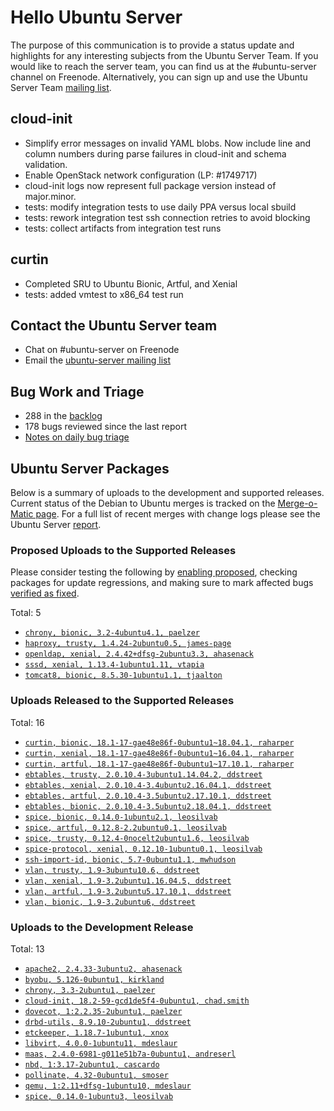 # Hello Ubuntu Server

The purpose of this communication is to provide a status update and
highlights for any interesting subjects from the Ubuntu Server Team. If
you would like to reach the server team, you can find us at
the #ubuntu-server channel on Freenode. Alternatively, you can sign up
and use the Ubuntu Server Team [mailing list](https://lists.ubuntu.com/mailman/listinfo/ubuntu-server).

## cloud-init

- Simplify error messages on invalid YAML blobs. Now include line and column numbers during parse failures in cloud-init and schema validation.
- Enable OpenStack network configuration (LP: #1749717)
- cloud-init logs now represent full package version instead of major.minor.
- tests: modify integration tests to use daily PPA versus local sbuild
- tests: rework integration test ssh connection retries to avoid blocking
- tests: collect artifacts from integration test runs

## curtin

- Completed SRU to Ubuntu Bionic, Artful, and Xenial
- tests: added vmtest to x86_64 test run

## Contact the Ubuntu Server team

- Chat on #ubuntu-server on Freenode
- Email the [ubuntu-server mailing list](https://lists.ubuntu.com/mailman/listinfo/ubuntu-server)

## Bug Work and Triage

- 288 in the [backlog]('https://bugs.launchpad.net/~ubuntu-server/+subscribedbugs)
- 178 bugs reviewed since the last report
- [Notes on daily bug triage](https://wiki.ubuntu.com/ServerTeam/KnowledgeBase#Bug_Triage)

## Ubuntu Server Packages

Below is a summary of uploads to the development and supported
releases. Current status of the Debian to Ubuntu merges is tracked on
the [Merge-o-Matic page](https://merges.ubuntu.com/main.html). For a
full list of recent merges with change logs please see the Ubuntu
Server [report](http://reqorts.qa.ubuntu.com/reports/ubuntu-server/merges.html).

### Proposed Uploads to the Supported Releases

Please consider testing the following by [enabling proposed](https://wiki.ubuntu.com/Testing/EnableProposed), checking packages for update regressions, and making sure to mark affected bugs [verified as fixed](https://wiki.ubuntu.com/StableReleaseUpdates#Verification).

Total: 5

- [`chrony, bionic, 3.2-4ubuntu4.1, paelzer`](https://launchpad.net/ubuntu/+source/chrony/3.2-4ubuntu4.1)
- [`haproxy, trusty, 1.4.24-2ubuntu0.5, james-page`](https://launchpad.net/ubuntu/+source/haproxy/1.4.24-2ubuntu0.5)
- [`openldap, xenial, 2.4.42+dfsg-2ubuntu3.3, ahasenack`](https://launchpad.net/ubuntu/+source/openldap/2.4.42+dfsg-2ubuntu3.3)
- [`sssd, xenial, 1.13.4-1ubuntu1.11, vtapia`](https://launchpad.net/ubuntu/+source/sssd/1.13.4-1ubuntu1.11)
- [`tomcat8, bionic, 8.5.30-1ubuntu1.1, tjaalton`](https://launchpad.net/ubuntu/+source/tomcat8/8.5.30-1ubuntu1.1)

### Uploads Released to the Supported Releases

Total: 16

- [`curtin, bionic, 18.1-17-gae48e86f-0ubuntu1~18.04.1, raharper`](https://launchpad.net/ubuntu/+source/curtin/18.1-17-gae48e86f-0ubuntu1~18.04.1)
- [`curtin, xenial, 18.1-17-gae48e86f-0ubuntu1~16.04.1, raharper`](https://launchpad.net/ubuntu/+source/curtin/18.1-17-gae48e86f-0ubuntu1~16.04.1)
- [`curtin, artful, 18.1-17-gae48e86f-0ubuntu1~17.10.1, raharper`](https://launchpad.net/ubuntu/+source/curtin/18.1-17-gae48e86f-0ubuntu1~17.10.1)
- [`ebtables, trusty, 2.0.10.4-3ubuntu1.14.04.2, ddstreet`](https://launchpad.net/ubuntu/+source/ebtables/2.0.10.4-3ubuntu1.14.04.2)
- [`ebtables, xenial, 2.0.10.4-3.4ubuntu2.16.04.1, ddstreet`](https://launchpad.net/ubuntu/+source/ebtables/2.0.10.4-3.4ubuntu2.16.04.1)
- [`ebtables, artful, 2.0.10.4-3.5ubuntu2.17.10.1, ddstreet`](https://launchpad.net/ubuntu/+source/ebtables/2.0.10.4-3.5ubuntu2.17.10.1)
- [`ebtables, bionic, 2.0.10.4-3.5ubuntu2.18.04.1, ddstreet`](https://launchpad.net/ubuntu/+source/ebtables/2.0.10.4-3.5ubuntu2.18.04.1)
- [`spice, bionic, 0.14.0-1ubuntu2.1, leosilvab`](https://launchpad.net/ubuntu/+source/spice/0.14.0-1ubuntu2.1)
- [`spice, artful, 0.12.8-2.2ubuntu0.1, leosilvab`](https://launchpad.net/ubuntu/+source/spice/0.12.8-2.2ubuntu0.1)
- [`spice, trusty, 0.12.4-0nocelt2ubuntu1.6, leosilvab`](https://launchpad.net/ubuntu/+source/spice/0.12.4-0nocelt2ubuntu1.6)
- [`spice-protocol, xenial, 0.12.10-1ubuntu0.1, leosilvab`](https://launchpad.net/ubuntu/+source/spice-protocol/0.12.10-1ubuntu0.1)
- [`ssh-import-id, bionic, 5.7-0ubuntu1.1, mwhudson`](https://launchpad.net/ubuntu/+source/ssh-import-id/5.7-0ubuntu1.1)
- [`vlan, trusty, 1.9-3ubuntu10.6, ddstreet`](https://launchpad.net/ubuntu/+source/vlan/1.9-3ubuntu10.6)
- [`vlan, xenial, 1.9-3.2ubuntu1.16.04.5, ddstreet`](https://launchpad.net/ubuntu/+source/vlan/1.9-3.2ubuntu1.16.04.5)
- [`vlan, artful, 1.9-3.2ubuntu5.17.10.1, ddstreet`](https://launchpad.net/ubuntu/+source/vlan/1.9-3.2ubuntu5.17.10.1)
- [`vlan, bionic, 1.9-3.2ubuntu6, ddstreet`](https://launchpad.net/ubuntu/+source/vlan/1.9-3.2ubuntu6)

### Uploads to the Development Release

Total: 13

- [`apache2, 2.4.33-3ubuntu2, ahasenack`](https://launchpad.net/ubuntu/+source/apache2/2.4.33-3ubuntu2)
- [`byobu, 5.126-0ubuntu1, kirkland`](https://launchpad.net/ubuntu/+source/byobu/5.126-0ubuntu1)
- [`chrony, 3.3-2ubuntu1, paelzer`](https://launchpad.net/ubuntu/+source/chrony/3.3-2ubuntu1)
- [`cloud-init, 18.2-59-gcd1de5f4-0ubuntu1, chad.smith`](https://launchpad.net/ubuntu/+source/cloud-init/18.2-59-gcd1de5f4-0ubuntu1)
- [`dovecot, 1:2.2.35-2ubuntu1, paelzer`](https://launchpad.net/ubuntu/+source/dovecot/1:2.2.35-2ubuntu1)
- [`drbd-utils, 8.9.10-2ubuntu1, ddstreet`](https://launchpad.net/ubuntu/+source/drbd-utils/8.9.10-2ubuntu1)
- [`etckeeper, 1.18.7-1ubuntu1, xnox`](https://launchpad.net/ubuntu/+source/etckeeper/1.18.7-1ubuntu1)
- [`libvirt, 4.0.0-1ubuntu11, mdeslaur`](https://launchpad.net/ubuntu/+source/libvirt/4.0.0-1ubuntu11)
- [`maas, 2.4.0-6981-g011e51b7a-0ubuntu1, andreserl`](https://launchpad.net/ubuntu/+source/maas/2.4.0-6981-g011e51b7a-0ubuntu1)
- [`nbd, 1:3.17-2ubuntu1, cascardo`](https://launchpad.net/ubuntu/+source/nbd/1:3.17-2ubuntu1)
- [`pollinate, 4.32-0ubuntu1, smoser`](https://launchpad.net/ubuntu/+source/pollinate/4.32-0ubuntu1)
- [`qemu, 1:2.11+dfsg-1ubuntu10, mdeslaur`](https://launchpad.net/ubuntu/+source/qemu/1:2.11+dfsg-1ubuntu10)
- [`spice, 0.14.0-1ubuntu3, leosilvab`](https://launchpad.net/ubuntu/+source/spice/0.14.0-1ubuntu3)
